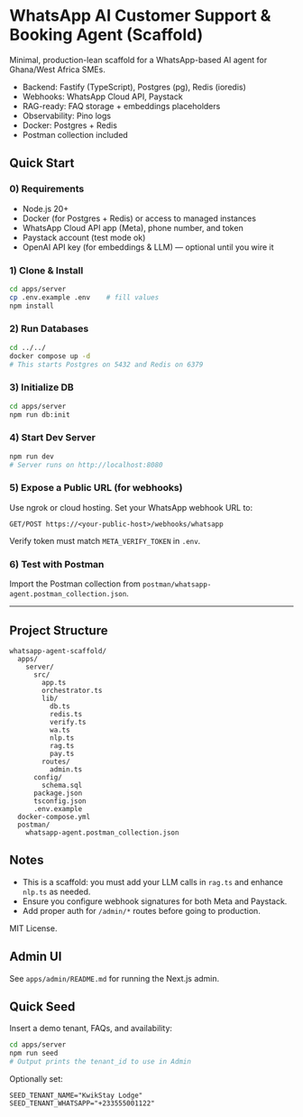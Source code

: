 # WhatsApp AI Customer Support & Booking Agent (Scaffold)

Minimal, production-lean scaffold for a WhatsApp-based AI agent for Ghana/West Africa SMEs.
- Backend: Fastify (TypeScript), Postgres (pg), Redis (ioredis)
- Webhooks: WhatsApp Cloud API, Paystack
- RAG-ready: FAQ storage + embeddings placeholders
- Observability: Pino logs
- Docker: Postgres + Redis
- Postman collection included

## Quick Start

### 0) Requirements
- Node.js 20+
- Docker (for Postgres + Redis) or access to managed instances
- WhatsApp Cloud API app (Meta), phone number, and token
- Paystack account (test mode ok)
- OpenAI API key (for embeddings & LLM) — optional until you wire it

### 1) Clone & Install
```bash
cd apps/server
cp .env.example .env    # fill values
npm install
```

### 2) Run Databases
```bash
cd ../../
docker compose up -d
# This starts Postgres on 5432 and Redis on 6379
```

### 3) Initialize DB
```bash
cd apps/server
npm run db:init
```

### 4) Start Dev Server
```bash
npm run dev
# Server runs on http://localhost:8080
```

### 5) Expose a Public URL (for webhooks)
Use ngrok or cloud hosting. Set your WhatsApp webhook URL to:
```
GET/POST https://<your-public-host>/webhooks/whatsapp
```
Verify token must match `META_VERIFY_TOKEN` in `.env`.

### 6) Test with Postman
Import the Postman collection from `postman/whatsapp-agent.postman_collection.json`.

---

## Project Structure
```
whatsapp-agent-scaffold/
  apps/
    server/
      src/
        app.ts
        orchestrator.ts
        lib/
          db.ts
          redis.ts
          verify.ts
          wa.ts
          nlp.ts
          rag.ts
          pay.ts
        routes/
          admin.ts
      config/
        schema.sql
      package.json
      tsconfig.json
      .env.example
  docker-compose.yml
  postman/
    whatsapp-agent.postman_collection.json
```

## Notes
- This is a scaffold: you must add your LLM calls in `rag.ts` and enhance `nlp.ts` as needed.
- Ensure you configure webhook signatures for both Meta and Paystack.
- Add proper auth for `/admin/*` routes before going to production.

MIT License.


## Admin UI
See `apps/admin/README.md` for running the Next.js admin.

## Quick Seed
Insert a demo tenant, FAQs, and availability:
```bash
cd apps/server
npm run seed
# Output prints the tenant_id to use in Admin
```
Optionally set:
```
SEED_TENANT_NAME="KwikStay Lodge"
SEED_TENANT_WHATSAPP="+233555001122"
```
